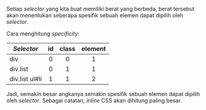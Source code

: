 Setiap *selector* yang kita buat memiliki berat yang berbeda, berat tersebut akan menentukan seberapa spesifik sebuah elemen dapat dipilih oleh *selector*.

Cara menghitung *specificity*:

| *Selector*     | id  | class | element |
| -------------- | :-: | :---: | :-----: |
| div            |  0  |   0   |    1    |
| div.list       |  0  |   1   |    1    |
| div.list ul#li |  1  |   1   |    2    |  
Jadi, semakin besar angkanya semakin spesifik sebuah elemen dapat dipilih oleh *selector*. Sebagai catatan, *inline* CSS akan dihitung paling besar.